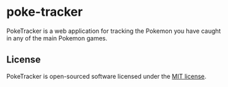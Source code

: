 # poke-tracker

PokeTracker is a web application for tracking the Pokemon you have caught in any of the main Pokemon games.

## License

PokeTracker is open-sourced software licensed under the [MIT license](http://opensource.org/licenses/MIT).
